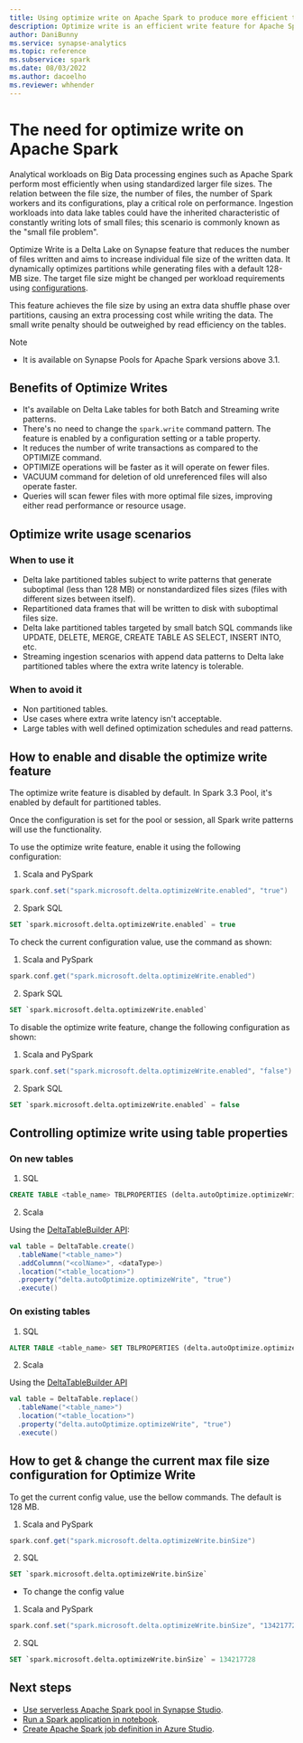 ```yaml
---
title: Using optimize write on Apache Spark to produce more efficient tables
description: Optimize write is an efficient write feature for Apache Spark
author: DaniBunny 
ms.service: synapse-analytics 
ms.topic: reference
ms.subservice: spark
ms.date: 08/03/2022
ms.author: dacoelho 
ms.reviewer: whhender
---
```


# The need for optimize write on Apache Spark

Analytical workloads on Big Data processing engines such as Apache Spark perform most efficiently when using standardized larger file sizes. The relation between the file size, the number of files, the number of Spark workers and its configurations, play a critical role on performance. Ingestion workloads into data lake tables could have the inherited characteristic of constantly writing lots of small files; this scenario is commonly known as the "small file problem".

Optimize Write is a Delta Lake on Synapse feature that reduces the number of files written and aims to increase individual file size of the written data. It dynamically optimizes partitions while generating files with a default 128-MB size. The target file size might be changed per workload requirements using [configurations](apache-spark-azure-create-spark-configuration.md).

This feature achieves the file size by using an extra data shuffle phase over partitions, causing an extra processing cost while writing the data. The small write penalty should be outweighed by read efficiency on the tables.

> [!NOTE]
> - It is available on Synapse Pools for Apache Spark versions above 3.1.

## Benefits of Optimize Writes

* It's available on Delta Lake tables for both Batch and Streaming write patterns.
* There's no need to change the ```spark.write``` command pattern. The feature is enabled by a configuration setting or a table property.
* It reduces the number of write transactions as compared to the OPTIMIZE command. 
* OPTIMIZE operations will be faster as it will operate on fewer files.
* VACUUM command for deletion of old unreferenced files will also operate faster.
* Queries will scan fewer files with more optimal file sizes, improving either read performance or resource usage.

## Optimize write usage scenarios

### When to use it

* Delta lake partitioned tables subject to write patterns that generate suboptimal (less than 128 MB) or nonstandardized files sizes (files with different sizes between itself).
* Repartitioned data frames that will be written to disk with suboptimal files size.
* Delta lake partitioned tables targeted by small batch SQL commands like UPDATE, DELETE, MERGE, CREATE TABLE AS SELECT, INSERT INTO, etc.
* Streaming ingestion scenarios with append data patterns to Delta lake partitioned tables where the extra write latency is tolerable.

### When to avoid it

* Non partitioned tables.
* Use cases where extra write latency isn't acceptable.
* Large tables with well defined optimization schedules and read patterns.

## How to enable and disable the optimize write feature

The optimize write feature is disabled by default. In Spark 3.3 Pool, it's enabled by default for partitioned tables.

Once the configuration is set for the pool or session, all Spark write patterns will use the functionality.

To use the optimize write feature, enable it using the following configuration:

1. Scala and PySpark

```scala
spark.conf.set("spark.microsoft.delta.optimizeWrite.enabled", "true")
```

2. Spark SQL

```SQL
SET `spark.microsoft.delta.optimizeWrite.enabled` = true
```

To check the current configuration value, use the command as shown:

1. Scala and PySpark

```scala
spark.conf.get("spark.microsoft.delta.optimizeWrite.enabled")
```

2. Spark SQL

```SQL
SET `spark.microsoft.delta.optimizeWrite.enabled`
```

To disable the optimize write feature, change the following configuration as shown:

1. Scala and PySpark

```scala
spark.conf.set("spark.microsoft.delta.optimizeWrite.enabled", "false")
```

2. Spark SQL

```SQL
SET `spark.microsoft.delta.optimizeWrite.enabled` = false
```

## Controlling optimize write using table properties

### On new tables
 
1. SQL

```SQL
CREATE TABLE <table_name> TBLPROPERTIES (delta.autoOptimize.optimizeWrite = true)
```

2. Scala

Using the [DeltaTableBuilder API](https://docs.delta.io/latest/delta-apidoc.html):

```scala
val table = DeltaTable.create()
  .tableName("<table_name>")
  .addColumnn("<colName>", <dataType>)
  .location("<table_location>")
  .property("delta.autoOptimize.optimizeWrite", "true") 
  .execute()
```

### On existing tables

1. SQL

```SQL
ALTER TABLE <table_name> SET TBLPROPERTIES (delta.autoOptimize.optimizeWrite = true)
```

2. Scala

Using the [DeltaTableBuilder API](https://docs.delta.io/latest/delta-apidoc.html)

```scala
val table = DeltaTable.replace()
  .tableName("<table_name>")
  .location("<table_location>")
  .property("delta.autoOptimize.optimizeWrite", "true") 
  .execute()
```

## How to get & change the current max file size configuration for Optimize Write

To get the current config value, use the bellow commands. The default is 128 MB.

 1. Scala and PySpark

```scala
spark.conf.get("spark.microsoft.delta.optimizeWrite.binSize")
```

2. SQL

```SQL
SET `spark.microsoft.delta.optimizeWrite.binSize`
```

- To change the config value

1. Scala and PySpark

```scala
spark.conf.set("spark.microsoft.delta.optimizeWrite.binSize", "134217728")
```

2. SQL

```SQL
SET `spark.microsoft.delta.optimizeWrite.binSize` = 134217728
```

## Next steps

 - [Use serverless Apache Spark pool in Synapse Studio](../quickstart-create-apache-spark-pool-studio.md).
 - [Run a Spark application in notebook](./apache-spark-development-using-notebooks.md).
 - [Create Apache Spark job definition in Azure Studio](./apache-spark-job-definitions.md).
 
